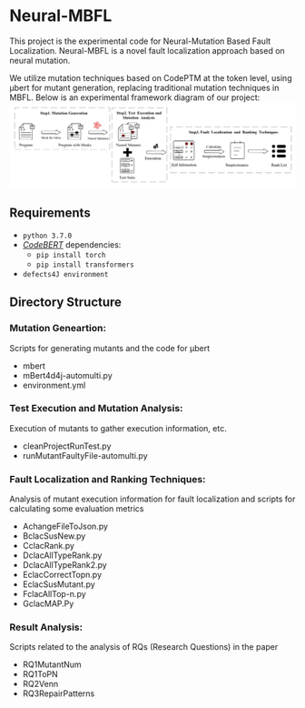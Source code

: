 # Neural-MBFL
This project is the experimental code for Neural-Mutation Based Fault Localization.
Neural-MBFL is a novel fault localization approach based on neural mutation. 

We utilize mutation techniques based on CodePTM at the token level, using μbert for mutant generation, replacing traditional mutation techniques in MBFL.
Below is an experimental framework diagram of our project:
![framework diagram](framework.png)

## Requirements
- `python 3.7.0`
- [*CodeBERT*](https://github.com/microsoft/CodeBERT) dependencies:
  - `pip install torch`
  - `pip install transformers`
- `defects4J environment`

## Directory Structure

### Mutation Geneartion:
Scripts for generating mutants and the code for μbert
- mbert
- mBert4d4j-automulti.py
- environment.yml

### Test Execution and Mutation Analysis:
Execution of mutants to gather execution information, etc.
- cleanProjectRunTest.py
- runMutantFaultyFile-automulti.py

### Fault Localization and Ranking Techniques: 
Analysis of mutant execution information for fault localization and scripts for calculating some evaluation metrics
- AchangeFileToJson.py
- BclacSusNew.py
- CclacRank.py
- DclacAllTypeRank.py
- DclacAllTypeRank2.py
- EclacCorrectTopn.py
- EclacSusMutant.py
- FclacAllTop-n.py
- GclacMAP.Py

### Result Analysis:
Scripts related to the analysis of RQs (Research Questions) in the paper
- RQ1MutantNum
- RQ1ToPN
- RQ2Venn
- RQ3RepairPatterns
